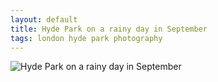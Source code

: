 ```yaml
---
layout: default
title: Hyde Park on a rainy day in September
tags: london hyde park photography
---
```


![Hyde Park on a rainy day in September](/assets/img/london-hyde-park.jpg)